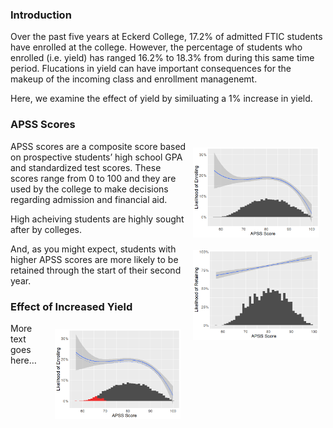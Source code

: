 ### Introduction

Over the past five years at Eckerd College, 17.2% of admitted FTIC
students have enrolled at the college. However, the percentage of
students who enrolled (i.e. yield) has ranged 16.2% to 18.3% from during
this same time period. Flucations in yield can have important
consequences for the makeup of the incoming class and enrollment
managenemt.

Here, we examine the effect of yield by similuating a 1% increase in
yield.

### APSS Scores

<img src="why_yield_matters_files/figure-markdown_github/unnamed-chunk-1-1.png" width="40%" style="float:right; padding:10px" />

APSS scores are a composite score based on prospective students’ high
school GPA and standardized test scores. These scores range from 0 to
100 and they are used by the college to make decisions regarding
admission and financial aid.

High acheiving students are highly sought after by colleges.

<img src="why_yield_matters_files/figure-markdown_github/unnamed-chunk-2-1.png" width="40%" style="float:right; padding:10px" />

And, as you might expect, students with higher APSS scores are more
likely to be retained through the start of their second year.

### Effect of Increased Yield

<img src="why_yield_matters_files/figure-markdown_github/unnamed-chunk-3-1.png" width="40%" style="float:right; padding:10px" />

More text goes here…
